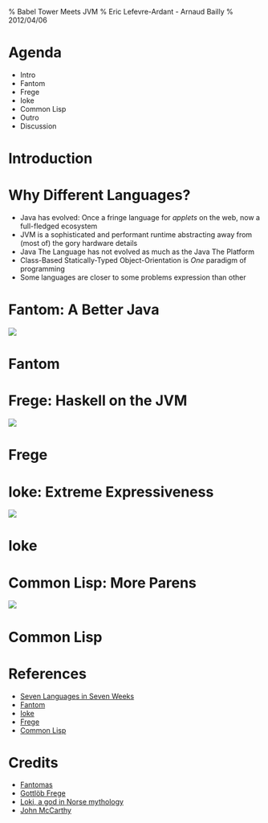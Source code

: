 % Babel Tower Meets JVM
% Eric Lefevre-Ardant - Arnaud Bailly
% 2012/04/06

# Agenda

- Intro
- Fantom
- Frege
- Ioke
- Common Lisp
- Outro
- Discussion

# Introduction

# Why Different Languages?

- Java has evolved: Once a fringe language for *applets* on the web, now a full-fledged ecosystem
- JVM is a sophisticated and performant runtime abstracting away from (most of) the gory hardware details
- Java The Language has not evolved as much as the Java The Platform
- Class-Based Statically-Typed Object-Orientation is *One* paradigm of programming
- Some languages are closer to some problems expression than other

# Fantom: A Better Java

![](fantomas.jpg)

# Fantom

# Frege: Haskell on the JVM

![](frege.jpg)

# Frege

# Ioke: Extreme Expressiveness

![](loki.jpg)

# Ioke

# Common Lisp: More Parens

![](mccarthy.jpg)

# Common Lisp

# References

- [Seven Languages in Seven Weeks](http://pragprog.com/book/btlang/seven-languages-in-seven-weeks)
- [Fantom](http://fantom.org/)
- [Ioke](http://ioke.org/)
- [Frege](http://code.google.com/p/frege/)
- [Common Lisp](http://common-lisp.net/project/armedbear/)

# Credits

- [Fantomas](http://www.mobipocket.com/eBooks/cover_remote/ID1793/fantomas%20900.jpg)
- [Gottlöb Frege](http://www.yourbest100.com/pic/people/philosophers/gottlob-frege.jpg)
- [Loki, a god in Norse mythology](http://en.wikipedia.org/wiki/File:Processed_SAM_loki.jpg)
- [John McCarthy](http://www.alpcentauri.info/John_McCarthy_Stanford.jpg)
